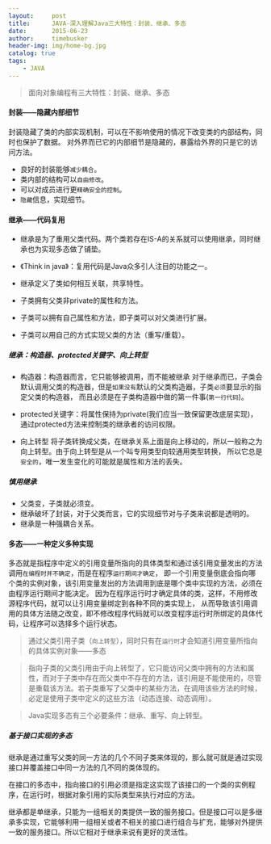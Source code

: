 ```yaml
---
layout:     post
title:      JAVA-深入理解Java三大特性：封装、继承、多态
date:       2015-06-23
author:     timebusker
header-img: img/home-bg.jpg
catalog: true
tags:
    - JAVA
---
```


> 面向对象编程有三大特性：封装、继承、多态

####  封装——隐藏内部细节
封装隐藏了类的内部实现机制，可以在不影响使用的情况下改变类的内部结构，同时也保护了数据。
对外界而已它的内部细节是隐藏的，暴露给外界的只是它的访问方法。

- 良好的封装能够`减少耦合`。
- 类内部的结构可以`自由修改`。
- 可以对成员进行更`精确安全的控制`。
- `隐藏`信息，实现细节。
 
#### 继承——代码复用
- 继承是为了重用父类代码。两个类若存在IS-A的关系就可以使用继承，同时继承也为实现多态做了铺垫。
- 《Think in java》：复用代码是Java众多引人注目的功能之一。
- 继承定义了类如何相互关联，共享特性。

- 子类拥有父类非private的属性和方法。
- 子类可以拥有自己属性和方法，即子类可以对父类进行扩展。
- 子类可以用自己的方式实现父类的方法（重写/重载）。

##### 继承：构造器、protected关键字、向上转型
- 构造器：构造器而言，它只能够被调用，而不能被继承
对于继承而已，子类会默认调用父类的构造器，但是`如果没有`默认的父类构造器，子类`必须`要显示的指定父类的构造器，
而且必须是在子类构造器中做的第一件事(`第一行代码`)。

- protected关键字：将属性保持为private(我们应当一致保留更改底层实现)，通过protected方法来控制类的继承者的访问权限。

- 向上转型
 将子类转换成父类，在继承关系上面是向上移动的，所以一般称之为向上转型。由于向上转型是从一个叫专用类型向较通用类型转换，
 所以它总是`安全的`，唯一发生变化的可能就是属性和方法的丢失。

		
##### 慎用继承
- 父类变，子类就必须变。
- 继承破坏了封装，对于父类而言，它的实现细节对与子类来说都是透明的。
- 继承是一种强耦合关系。     
 
 
#### 多态——一种定义多种实现
多态就是指程序中定义的引用变量所指向的具体类型和通过该引用变量发出的方法调用`在编程时并不确定`，而是在程序`运行期间才确定`，
即一个引用变量倒底会指向哪个类的实例对象，该引用变量发出的方法调用到底是哪个类中实现的方法，必须在由程序运行期间才能决定。
因为在程序运行时才确定具体的类，这样，不用修改源程序代码，就可以让引用变量绑定到各种不同的类实现上，
从而导致该引用调用的具体方法随之改变，即不修改程序代码就可以改变程序运行时所绑定的具体代码，让程序可以选择多个运行状态。

> 通过父类引用子类（`向上转型`），同时只有在`运行时`才会知道引用变量所指向的具体实例对象——多态

> 指向子类的父类引用由于向上转型了，它只能访问父类中拥有的方法和属性，而对于子类中存在而父类中不存在的方法，该引用是不能使用的，尽管是重载该方法。若子类重写了父类中的某些方法，在调用该些方法的时候，必定是使用子类中定义的这些方法（动态连接、动态调用）。

> Java实现多态有三个必要条件：继承、重写、向上转型。

##### 基于接口实现的多态
继承是通过重写父类的同一方法的几个不同子类来体现的，那么就可就是通过实现接口并覆盖接口中同一方法的几不同的类体现的。

在接口的多态中，指向接口的引用必须是指定这实现了该接口的一个类的实例程序，在运行时，根据对象引用的实际类型来执行对应的方法。

继承都是单继承，只能为一组相关的类提供一致的服务接口。但是接口可以是多继承多实现，它能够利用一组相关或者不相关的接口进行组合与扩充，能够对外提供一致的服务接口。所以它相对于继承来说有更好的灵活性。